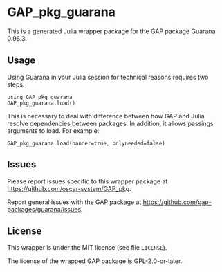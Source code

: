 # GAP_pkg_guarana

This is a generated Julia wrapper package for the GAP package Guarana 0.96.3.

## Usage

Using Guarana in your Julia session for technical reasons requires two steps:

    using GAP_pkg_guarana
    GAP_pkg_guarana.load()

This is necessary to deal with difference between how GAP and Julia
resolve dependencies between packages. In addition, it allows passings
arguments to load. For example:

    GAP_pkg_guarana.load(banner=true, onlyneeded=false)

## Issues

Please report issues specific to this wrapper package at <https://github.com/oscar-system/GAP_pkg>.

Report general issues with the GAP package at <https://github.com/gap-packages/guarana/issues>.

## License

This wrapper is under the MIT license (see file `LICENSE`).

The license of the wrapped GAP package is GPL-2.0-or-later.
